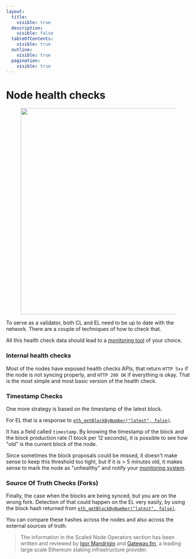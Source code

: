 ```yaml
---
layout:
  title:
    visible: true
  description:
    visible: false
  tableOfContents:
    visible: true
  outline:
    visible: true
  pagination:
    visible: true
---
```


# Node health checks

<figure><img src="/assets/img/gitbook/image (106).png" alt="" width="563"><figcaption></figcaption></figure>

To serve as a validator, both CL and EL need to be up to date with the network. There are a couple of techniques of how to check that.

All this health check data should lead to a [monitoring tool](https://github.com/gateway-fm/validator-kb/blob/main/reference/nodes/monitoring) of your choice.

### Internal health checks

Most of the nodes have exposed health checks APIs, that return `HTTP 5xx` if the node is not syncing properly, and `HTTP 200 OK` if everything is okay. That is the most simple and most basic version of the health check.

### Timestamp Checks

One more strategy is based on the timestamp of the latest block.

For EL that is a response to [`eth_getBlockByNumber("latest", false)`](https://docs.gateway.fm/v/api-docs/ethereum/eth\_getblockbynumber).

It has a field called `timestamp`. By knowing the timestamp of the block and the block production rate (1 block per 12 seconds), it is possible to see how "old" is the current block of the node.

Since sometimes the block proposals could be missed, it doesn't make sense to keep this threshold too tight, but if it is > 5 minutes old, it makes sense to mark the node as "unhealthy" and notify your [monitoring system](https://github.com/gateway-fm/validator-kb/blob/main/reference/nodes/monitoring).

### Source Of Truth Checks (Forks)

Finally, the case when the blocks are being synced, but you are on the wrong fork. Detection of that could happen on the EL very easily, by using the block hash returned from [`eth_getBlockByNumber("latest", false)`](https://docs.gateway.fm/v/api-docs/ethereum/eth\_getblockbynumber).

You can compare these hashes across the nodes and also across the external sources of truth.

> <img src="/assets/img/gitbook/image (108).png" alt="" data-size="line">The information in the Scaled Node Operators section has been written and reviewed by [Igor Mandrigin](https://x.com/mandrigin) and [Gateway.fm](https://gateway.fm), a leading large scale Ethereum staking infrastructure provider.

